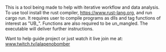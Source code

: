 
This is a tool being made to help with iterative workflow and data analysis.
To use tool install the rust compiler, https://www.rust-lang.org, and run cargo run.
It requires user to compile programs as dlls and tag functions of interest as "UB\_".
Functions are also required to be un\_mangled.
The executable will deliver further instructions.







Want to help guide project or just watch it live join me at:
www.twitch.tv/jalapenobomber

